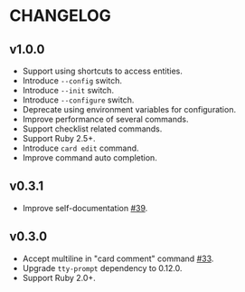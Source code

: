 # CHANGELOG

## v1.0.0

* Support using shortcuts to access entities.
* Introduce `--config` switch.
* Introduce `--init` switch.
* Introduce `--configure` switch.
* Deprecate using environment variables for configuration.
* Improve performance of several commands.
* Support checklist related commands.
* Support Ruby 2.5+.
* Introduce `card edit` command.
* Improve command auto completion.

## v0.3.1

* Improve self-documentation [#39](https://github.com/qcam/3llo/pull/39).

## v0.3.0

* Accept multiline in "card comment" command [#33](https://github.com/qcam/3llo/pull/33).
* Upgrade `tty-prompt` dependency to 0.12.0.
* Support Ruby 2.0+.
